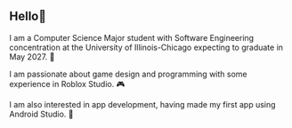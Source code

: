 ## Hello👋
I am a Computer Science Major student with Software Engineering concentration at the University of Illinois-Chicago expecting to graduate in May 2027. :school:

I am passionate about game design and programming with some experience in Roblox Studio. :video_game:

I am also interested in app development, having made my first app using Android Studio. :iphone:



<!--
**lextago/lextago** is a ✨ _special_ ✨ repository because its `README.md` (this file) appears on your GitHub profile.

Here are some ideas to get you started:

- 🔭 I’m currently working on ...
- 🌱 I’m currently learning ...
- 👯 I’m looking to collaborate on ...
- 🤔 I’m looking for help with ...
- 💬 Ask me about ...
- 📫 How to reach me: ...
- 😄 Pronouns: ...
- ⚡ Fun fact: ...
-->
